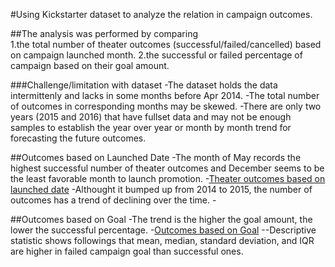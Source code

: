 #Using Kickstarter dataset to analyze the relation in campaign outcomes.

##The analysis was performed by comparing  
	1.the total number of theater outcomes (successful/failed/cancelled) based on campaign launched month.
	2.the successful or failed percentage of campaign based on their goal amount.

###Challenge/limitation with dataset
-The dataset holds the data intermittenly and lacks in some months before Apr 2014. 
-The total number of outcomes in corresponding months may be skewed. 
-There are only two years (2015 and 2016) that have fullset data and may not be enough samples to establish the year over year or month by month trend for forecasting the future outcomes.

##Outcomes based on Launched Date
-The month of May records the highest successful number of theater outcomes and December seems to be the least favorable month to launch promotion.
	-[Theater outcomes based on launched date](https://github.com/Yunaka1269/kickstarter-analysis/blob/master/Theater_Outcomes_vs_Launch.png)
-Althought it bumped up from 2014 to 2015, the number of outcomes has a trend of declining over the time.
	-

##Outcomes based on Goal
-The trend is the higher the goal amount, the lower the successful percentage. 
	-[Outcomes based on Goal](https://github.com/Yunaka1269/kickstarter-analysis/blob/master/Outcomes_vs_goals.png)
--Descriptive statistic shows followings that mean, median, standard  deviation, and IQR are higher in failed campaign goal than successful ones.  
